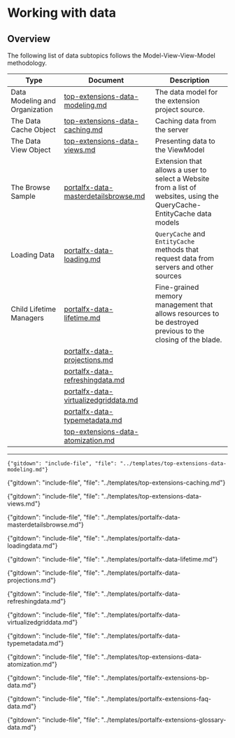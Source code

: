 
# Working with data

  ## Overview

The following list of data subtopics follows the Model-View-View-Model methodology.

| Type                             | Document                                                                     | Description |
| -------------------------------- | ---------------------------------------------------------------------------- | ---- |
| Data Modeling and Organization   | [top-extensions-data-modeling.md](top-extensions-data-modeling.md)                       | The data model for the extension project source. | 
| The Data Cache Object            | [top-extensions-data-caching.md](top-extensions-data-caching.md)                         | Caching data from the server |
| The Data View Object             | [top-extensions-data-views.md](top-extensions-data-views.md)                             | Presenting data to the ViewModel | 
| The Browse Sample | [portalfx-data-masterdetailsbrowse.md](portalfx-data-masterdetailsbrowse.md) | Extension that allows a user to select a Website from a list of websites, using the QueryCache-EntityCache data models | 
|  Loading Data | [portalfx-data-loading.md](portalfx-data-loading.md) | `QueryCache` and `EntityCache` methods that request data from servers and other sources  | 
| Child Lifetime Managers  | [portalfx-data-lifetime.md](portalfx-data-lifetime.md) | Fine-grained memory management that allows resources to be destroyed previous to the closing of the blade. | 
|   | [portalfx-data-projections.md](portalfx-data-projections.md) |  | 
|   | [portalfx-data-refreshingdata.md](portalfx-data-refreshingdata.md) |  | 
|   | [portalfx-data-virtualizedgriddata.md](portalfx-data-virtualizedgriddata.md) |  | 
|   | [portalfx-data-typemetadata.md](portalfx-data-typemetadata.md) |  | 
|   | [top-extensions-data-atomization.md](top-extensions-data-atomization.md) |  | 

* * * 

    {"gitdown": "include-file", "file": "../templates/top-extensions-data-modeling.md"}

   {"gitdown": "include-file", "file": "../templates/top-extensions-caching.md"}

   {"gitdown": "include-file", "file": "../templates/top-extensions-data-views.md"}

<!-- TODO:  Determine whether this is the sample that is causing the npm run docs build to blow up. -->

   {"gitdown": "include-file", "file": "../templates/portalfx-data-masterdetailsbrowse.md"}

<!-- TODO:  Determine whether this is the sample that is causing the npm run docs build to blow up. -->

   {"gitdown": "include-file", "file": "../templates/portalfx-data-loadingdata.md"}

<!-- TODO:  Determine whether this is the sample that is causing the npm run docs build to blow up. -->

   {"gitdown": "include-file", "file": "../templates/portalfx-data-lifetime.md"}

<!-- TODO:  Determine whether this is the sample that is causing the npm run docs build to blow up. -->

   {"gitdown": "include-file", "file": "../templates/portalfx-data-projections.md"}

<!-- TODO:  Determine whether this is the sample that is causing the npm run docs build to blow up. -->
  
   {"gitdown": "include-file", "file": "../templates/portalfx-data-refreshingdata.md"}

<!-- TODO:  Determine whether this is the sample that is causing the npm run docs build to blow up. -->

   {"gitdown": "include-file", "file": "../templates/portalfx-data-virtualizedgriddata.md"}

<!-- TODO:  Determine whether this is the sample that is causing the npm run docs build to blow up. -->

   {"gitdown": "include-file", "file": "../templates/portalfx-data-typemetadata.md"}

   {"gitdown": "include-file", "file": "../templates/top-extensions-data-atomization.md"}

   {"gitdown": "include-file", "file": "../templates/portalfx-extensions-bp-data.md"}

   {"gitdown": "include-file", "file": "../templates/portalfx-extensions-faq-data.md"}
   
   {"gitdown": "include-file", "file": "../templates/portalfx-extensions-glossary-data.md"}